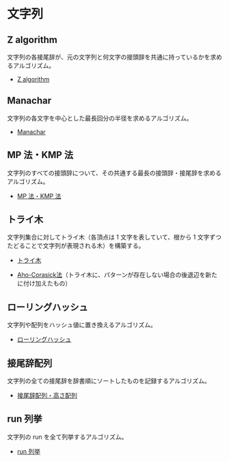 # 文字列

## Z algorithm

文字列の各接尾辞が、元の文字列と何文字の接頭辞を共通に持っているかを求めるアルゴリズム。

- [Z algorithm](Z_Algorithm.hpp)

## Manachar

文字列の各文字を中心とした最長回分の半径を求めるアルゴリズム。

- [Manachar](Manachar.hpp)

## MP 法・KMP 法

文字列のすべての接頭辞について、その共通する最長の接頭辞・接尾辞を求めるアルゴリズム。

- [MP 法・KMP 法](KMP.hpp)

## トライ木

文字列集合に対してトライ木（各頂点は 1 文字を表していて、根から 1 文字ずつたどることで文字列が表現される木）を構築する。

- [トライ木](Trie.hpp)

- [Aho-Corasick法](Aho_Corasick.hpp)（トライ木に、パターンが存在しない場合の後退辺を新たに付け加えたもの）

## ローリングハッシュ

文字列や配列をハッシュ値に置き換えるアルゴリズム。

- [ローリングハッシュ](Rolling_Hash.hpp)

## 接尾辞配列

文字列の全ての接尾辞を辞書順にソートしたものを記録するアルゴリズム。

- [接尾辞配列・高さ配列](Suffix_Array.hpp)

## run 列挙

文字列の run を全て列挙するアルゴリズム。

- [run 列挙](Run_Enumerate.hpp)
